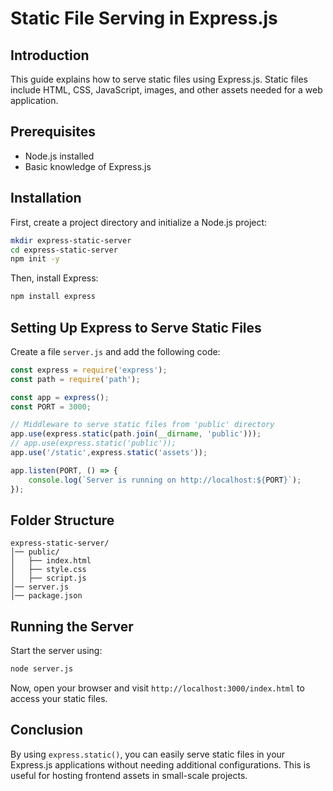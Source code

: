 



# Static File Serving in Express.js

## Introduction
This guide explains how to serve static files using Express.js. Static files include HTML, CSS, JavaScript, images, and other assets needed for a web application.

## Prerequisites
- Node.js installed
- Basic knowledge of Express.js

## Installation
First, create a project directory and initialize a Node.js project:
```sh
mkdir express-static-server
cd express-static-server
npm init -y
```

Then, install Express:
```sh
npm install express
```

## Setting Up Express to Serve Static Files
Create a file `server.js` and add the following code:

```javascript
const express = require('express');
const path = require('path');

const app = express();
const PORT = 3000;

// Middleware to serve static files from 'public' directory
app.use(express.static(path.join(__dirname, 'public')));
// app.use(express.static('public'));
app.use('/static',express.static('assets'));

app.listen(PORT, () => {
    console.log(`Server is running on http://localhost:${PORT}`);
});
```

## Folder Structure
```
express-static-server/
│── public/
│   ├── index.html
│   ├── style.css
│   ├── script.js
│── server.js
│── package.json
```

## Running the Server
Start the server using:
```sh
node server.js
```

Now, open your browser and visit `http://localhost:3000/index.html` to access your static files.

## Conclusion
By using `express.static()`, you can easily serve static files in your Express.js applications without needing additional configurations. This is useful for hosting frontend assets in small-scale projects.

